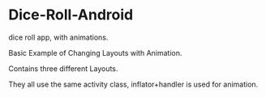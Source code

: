 # Dice-Roll-Android
dice roll app, with animations.

Basic Example of Changing Layouts with Animation.

Contains three different Layouts.

They all use the same activity class, inflator+handler is used for animation.
